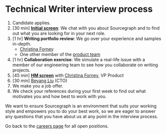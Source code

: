 # Technical Writer interview process

1. Candidate applies.
1. [30 min] **[Initial screen](../initial_screen.md)**: We chat with you about Sourcegraph and to find out what you are looking for in your next role.
1. [1 hr] **Writing portfolio review**: We go over your experience and samples in-depth.
   - [Christina Forney](../../../../company/team/index.md#christina-forney)
   - One other member of the [product team](../index.md#members)
1. [1 hr] **Collaboration exercise**: We simulate a real-life issue with a member of our engineering team to see how you collaborate on writing projects.
1. [45 min] **[HM screen](../hm_intro_call.md)** with [Christina Forney](../../../../company/team/index.md#christina-forney), VP Product
1. [30 min] [Beyang Liu](../../../../company/team/index.md#beyang-liu) (CTO)
1. We make you a job offer.
1. We check your references during your first week to find out what motivates you and how best to work with you.

We want to ensure Sourcegraph is an environment that suits your working style and empowers you to do your best work, so we are eager to answer any questions that you have about us at any point in the interview process.

Go back to the [careers page](https://boards.greenhouse.io/sourcegraph91) for all open positions.
